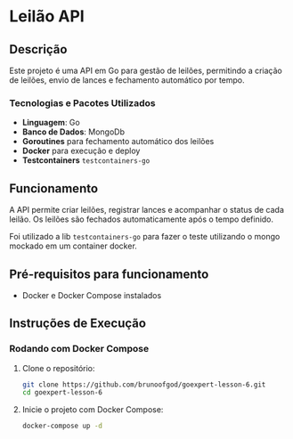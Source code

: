 # Leilão API

## Descrição
Este projeto é uma API em Go para gestão de leilões, permitindo a criação de leilões, envio de lances e fechamento automático por tempo.

### **Tecnologias e Pacotes Utilizados**
- **Linguagem**: Go
- **Banco de Dados**: MongoDb
- **Goroutines** para fechamento automático dos leilões
- **Docker** para execução e deploy
- **Testcontainers** `testcontainers-go`

## **Funcionamento**
A API permite criar leilões, registrar lances e acompanhar o status de cada leilão. Os leilões são fechados automaticamente após o tempo definido.

Foi utilizado a lib `testcontainers-go` para fazer o teste utilizando o mongo mockado em um container docker.

## **Pré-requisitos para funcionamento**
- Docker e Docker Compose instalados

## **Instruções de Execução**
### **Rodando com Docker Compose**
1. Clone o repositório:
   ```sh
   git clone https://github.com/brunoofgod/goexpert-lesson-6.git
   cd goexpert-lesson-6
   ```

2. Inicie o projeto com Docker Compose:
   ```sh
   docker-compose up -d
   ```

